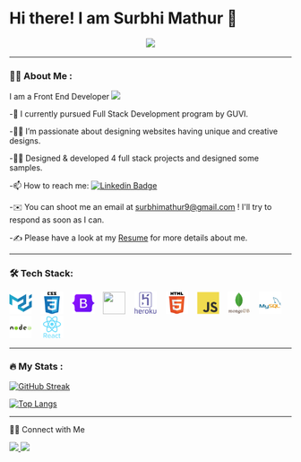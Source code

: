 <h1> Hi there! I am Surbhi Mathur 👋 </h1>

<div classname="image" align="center">
<img src="https://media.giphy.com/media/paTz7UZbPfTZFRYnnB/giphy.gif" />
</div>

---

### :woman_technologist: About Me :

I am a Front End Developer <img src="https://media.giphy.com/media/cNfIqjpCY1zqfaLmd8/giphy.gif" width="30"> 

-🌱 I currently pursued Full Stack Development program by GUVI.

-:woman_artist: I’m passionate about designing websites having unique and creative designs.

-:woman_technologist: Designed & developed 4 full stack projects and designed some samples.

-📫 How to reach me: [![Linkedin Badge](https://img.shields.io/badge/-surbhimathur-blue?style=flat&logo=Linkedin&logoColor=white)](https://www.linkedin.com/in/surbhi-mathur-0958b71b5/)

-✉️ You can shoot me an email at surbhimathur9@gmail.com ! I'll try to respond as soon as I can.

-:writing_hand: Please have a look at my <a href="https://drive.google.com/file/d/1_UX0-FGGVX-Nv24JrOpIrJ858qLR08u-/view" target="_blank">Resume</a> for more details about me.

---

### :hammer_and_wrench: Tech Stack:
<div backgtound-color:"pink">
<img src="https://github.com/devicons/devicon/blob/master/icons/materialui/materialui-original.svg" width="40" height="40" />&nbsp; &nbsp;
<img src="https://github.com/devicons/devicon/blob/master/icons/css3/css3-original-wordmark.svg" width="40" height="40" />&nbsp; &nbsp;
<img src="https://github.com/devicons/devicon/blob/master/icons/bootstrap/bootstrap-original.svg" width="40" height="40"/>&nbsp; &nbsp;
<img src="https://coursework.vschool.io/content/images/2015/11/68747470733a2f2f692e636c6f756475702e636f6d2f7a6659366c4c376546612d3330303078333030302e706e67.png" width="40" height="40"/>&nbsp; &nbsp;
<img src="https://github.com/devicons/devicon/blob/master/icons/heroku/heroku-original-wordmark.svg" width="40" height="40"/>&nbsp; &nbsp;
<img src="https://github.com/devicons/devicon/blob/master/icons/html5/html5-original-wordmark.svg" width="40" height="40"/>&nbsp; &nbsp;
<img src="https://github.com/devicons/devicon/blob/master/icons/javascript/javascript-original.svg" width="40" height="40"/>&nbsp; &nbsp;
<img src="https://github.com/devicons/devicon/blob/master/icons/mongodb/mongodb-original-wordmark.svg" width="40" height="40"/>&nbsp; &nbsp;
<img src="https://github.com/devicons/devicon/blob/master/icons/mysql/mysql-original-wordmark.svg" width="40" height="40"/>&nbsp; &nbsp;
<img src="https://github.com/devicons/devicon/blob/master/icons/nodejs/nodejs-original-wordmark.svg" width="40" height="40"/>&nbsp; &nbsp;
<img src="https://github.com/devicons/devicon/blob/master/icons/react/react-original-wordmark.svg" width="40" height="40"/>&nbsp; &nbsp;
</div>

---

### :fire: My Stats :
[![GitHub Streak](http://github-readme-streak-stats.herokuapp.com?user=surbhimathur&theme=dark&background=000000)](https://git.io/streak-stats)


[![Top Langs](https://github-readme-stats.vercel.app/api/top-langs/?username=surbhimathur&layout=compact&theme=vision-friendly-dark)](https://github.com/anuraghazra/github-readme-stats)



---
🤝🏻 Connect with Me
<div classname="badges">
<a href="https://www.linkedin.com/in/surbhi-mathur-0958b71b5/" target="_blank">
<img src="https://img.shields.io/badge/LinkedIn-blue?logo=linkedin&logoColor=white&style=for-the-badge" />
</a>

<a href="mailto:surbhimathur9@gmail.com">
<img src="https://img.shields.io/badge/Gmail-red?logo=gmail&logoColor=white&style=for-the-badge" />
</a>
</div>
